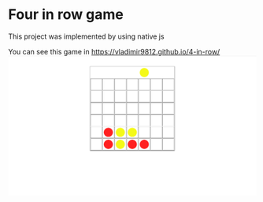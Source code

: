 # Four in row game
This project was implemented by using native js

You can see this game in https://vladimir9812.github.io/4-in-row/
![](/read.png)
